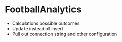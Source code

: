 # FootballAnalytics

- Calculations possible outcomes
- Update instead of insert
- Pull out connection string and  other  configuration
